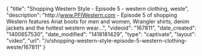 {
    "title": "Shopping Western Style - Episode 5 - western clothing, weste",
    "description": "http:\/\/www.PFIWestern.com - Episode 5 of shopping Western features Ariat boots for men and women, Wrangler shirts, denim jackets and the hottest western wear...",
    "videoid": "167811",
    "date_created": "1400657530",
    "date_modified": "1418181429",
    "type": "captivate",
    "layout": "video",
    "url": "\/v\/shopping-western-style-episode-5-western-clothing-weste\/167811"
}